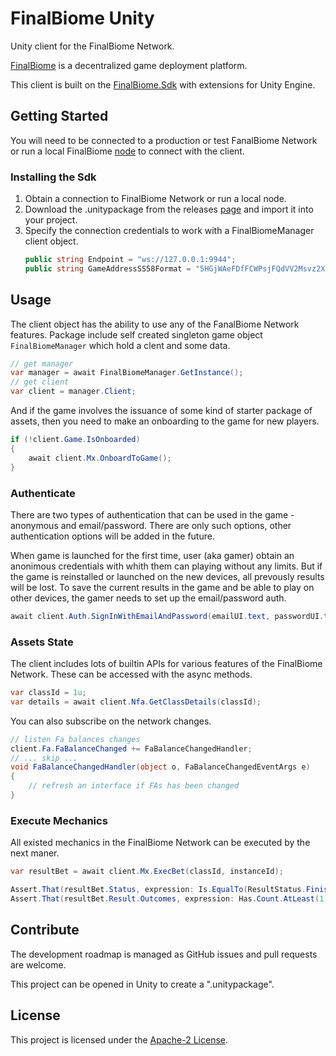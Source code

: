 # FinalBiome Unity
Unity client for the FinalBiome Network.

[FinalBiome](https://finalbiome.net) is a decentralized game deployment platform.

This client is built on the [FinalBiome.Sdk](https://www.nuget.org/packages/FinalBiome.Sdk/) with extensions for Unity Engine.

## Getting Started
You will need to be connected to a production or test FanalBiome Network or run a local FinalBiome [node](https://github.com/finalbiome/finalbiome-node) to connect with the client.

### Installing the Sdk
1. Obtain a connection to FinalBiome Network or run a local node.
2. Download the .unitypackage from the releases [page](https://github.com/finalbiome/finalbiome-unity/releases) and import it into your project.
3. Specify the connection credentials to work with a FinalBiomeManager client object.
    ```cs
    public string Endpoint = "ws://127.0.0.1:9944";
    public string GameAddressSS58Format = "5HGjWAeFDfFCWPsjFQdVV2Msvz2XtMktvgocEZcCj68kUMaw";
    ```

## Usage

The client object has the ability to use any of the FanalBiome Network features.
Package include self created singleton game object `FinalBiomeManager` which hold a clent and some data.

```cs
// get manager
var manager = await FinalBiomeManager.GetInstance();
// get client
var client = manager.Client;
```

And if the game involves the issuance of some kind of starter package of assets, then you need to make an onboarding to the game for new players.

```cs
if (!client.Game.IsOnboarded)
{
    await client.Mx.OnboardToGame();
}
```

### Authenticate

There are two types of authentication that can be used in the game - anonymous and email/password. There are only such options, other authentication options will be added in the future.

When game is launched for the first time, user (aka gamer) obtain an anonimous credentials with whith them can playing without any limits. But if the game is reinstalled or launched on the new devices, all prevously results will be lost.
To save the current results in the game and be able to play on other devices, the gamer needs to set up the email/password auth.

```cs
await client.Auth.SignInWithEmailAndPassword(emailUI.text, passwordUI.text);
```

### Assets State

The client includes lots of builtin APIs for various features of the FinalBiome Network. These can be accessed with the async methods.

```cs
var classId = 1u;
var details = await client.Nfa.GetClassDetails(classId);
```

You can also subscribe on the network changes.

```cs
// listen Fa balances changes
client.Fa.FaBalanceChanged += FaBalanceChangedHandler;
// ... skip ...
void FaBalanceChangedHandler(object o, FaBalanceChangedEventArgs e)
{
    // refresh an interface if FAs has been changed
}
```

### Execute Mechanics

All existed mechanics in the FinalBiome Network can be executed by the next maner.

```cs
var resultBet = await client.Mx.ExecBet(classId, instanceId);

Assert.That(resultBet.Status, expression: Is.EqualTo(ResultStatus.Finished));
Assert.That(resultBet.Result.Outcomes, expression: Has.Count.AtLeast(1));
```

## Contribute
The development roadmap is managed as GitHub issues and pull requests are welcome. 

This project can be opened in Unity to create a ".unitypackage".

## License

This project is licensed under the [Apache-2 License](./LICENSE).
